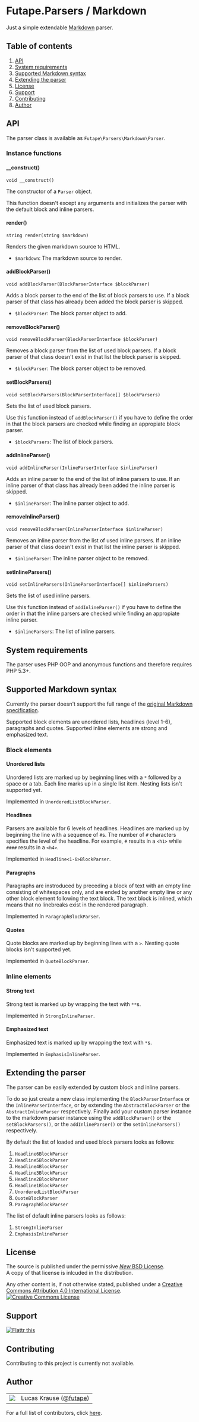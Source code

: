 # Futape.Parsers / Markdown

Just a simple extendable [Markdown](https://daringfireball.net/projects/markdown/) parser.



## Table of contents

1.  [API](#api)
2.  [System requirements](#system-requirements)
3.  [Supported Markdown syntax](#supported-markdown-syntax)
4.  [Extending the parser](#extending-the-parser)
5.  [License](#license)
6.  [Support](#support)
7.  [Contributing](#contributing)
8.  [Author](#author)



## API

The parser class is available as `Futape\Parsers\Markdown\Parser`.

### Instance functions

#### __construct()

`void __construct()`

The constructor of a `Parser` object.

This function doesn't except any arguments and initializes the parser with the default block and inline parsers.

#### render()

`string render(string $markdown)`

Renders the given markdown source to HTML.

+   `$markdown`: The markdown source to render.

#### addBlockParser()

`void addBlockParser(BlockParserInterface $blockParser)`

Adds a block parser to the end of the list of block parsers to use.
If a block parser of that class has already been added the block parser is skipped.

+   `$blockParser`: The block parser object to add.

#### removeBlockParser()

`void removeBlockParser(BlockParserInterface $blockParser)`

Removes a block parser from the list of used block parsers.
If a block parser of that class doesn't exist in that list the block parser is skipped.

+   `$blockParser`: The block parser object to be removed.

#### setBlockParsers()

`void setBlockParsers(BlockParserInterface[] $blockParsers)`

Sets the list of used block parsers.

Use this function instead of `addBlockParser()` if you have to define the order in that the block parsers are checked while finding an appropiate block parser.

+   `$blockParsers`: The list of block parsers.

#### addInlineParser()

`void addInlineParser(InlineParserInterface $inlineParser)`

Adds an inline parser to the end of the list of inline parsers to use.
If an inline parser of that class has already been added the inline parser is skipped.

+   `$inlineParser`: The inline parser object to add.

#### removeInlineParser()

`void removeBlockParser(InlineParserInterface $inlineParser)`

Removes an  inline parser from the list of used inline parsers.
If an inline parser of that class doesn't exist in that list the inline parser is skipped.

+   `$inlineParser`: The inline parser object to be removed.

#### setInlineParsers()

`void setInlineParsers(InlineParserInterface[] $inlineParsers)`

Sets the list of used inline parsers.

Use this function instead of `addInlineParser()` if you have to define the order in that the inline parsers are checked while finding an appropiate inline parser.

+   `$inlineParsers`: The list of inline parsers.



## System requirements

The parser uses PHP OOP and anonymous functions and therefore requires PHP 5.3+.



## Supported Markdown syntax

Currently the parser doesn't support the full range of the [original Markdown specification](https://daringfireball.net/projects/markdown/syntax).

Supported block elements are unordered lists, headlines (level 1-6), paragraphs and quotes.
Supported inline elements are strong and emphasized text.

### Block elements

#### Unordered lists

Unordered lists are marked up by beginning lines with a `*` followed by a space or a tab.
Each line marks up in a single list item.
Nesting lists isn't supported yet.

Implemented in `UnorderedListBlockParser`.

#### Headlines

Parsers are available for 6 levels of headlines.
Headlines are marked up by beginning the line with a sequence of `#`s.
The number of `#` characters specifies the level of the headline. For example, `#` results in a `<h1>` while `####` results in a `<h4>`.

Implemented in `Headline<1-6>BlockParser`.

#### Paragraphs

Paragraphs are instroduced by preceding a block of text with an empty line consisting of whitespaces only, and are ended by another empty line or any other block element following the text block.
The text block is inlined, which means that no linebreaks exist in the rendered paragraph.

Implemented in `ParagraphBlockParser`.

#### Quotes

Quote blocks are marked up by beginning lines with a `>`.
Nesting quote blocks isn't supported yet.

Implemented in `QuoteBlockParser`.

### Inline elements

#### Strong text

Strong text is marked up by wrapping the text with `**`s.

Implemented in `StrongInlineParser`.

#### Emphasized text

Emphasized text is marked up by wrapping the text with `*`s.

Implemented in `EmphasisInlineParser`.



## Extending the parser

The parser can be easily extended by custom block and inline parsers.

To do so just create a new class implementing the `BlockParserInterface` or the `InlineParserInterface`, or by extending the `AbstractBlockParser` or the `AbstractInlineParser` respectively.
Finally add your custom parser instance to the markdown parser instance using the `addBlockParser()` or the `setBlockParsers()`, or the `addInlineParser()` or the `setInlineParsers()` respectively.

By default the list of loaded and used block parsers looks as follows:

1.  `Headline6BlockParser`
2.  `Headline5BlockParser`
3.  `Headline4BlockParser`
4.  `Headline3BlockParser`
5.  `Headline2BlockParser`
6.  `Headline1BlockParser`
7.  `UnorderedListBlockParser`
8.  `QuoteBlockParser`
9.  `ParagraphBlockParser`

The list of default inline parsers looks as follows:

1.  `StrongInlineParser`
2.  `EmphasisInlineParser`



## License

The source is published under the permissive [*New* BSD License](http://opensource.org/licenses/BSD-3-Clause).  
A copy of that license is inlcuded in the distribution.

Any other content is, if not otherwise stated, published under a [Creative Commons Attribution 4.0 International License](http://creativecommons.org/licenses/by/4.0/).  
<a href="http://creativecommons.org/licenses/by/4.0/"><img alt="Creative Commons License" border="0" src="https://i.creativecommons.org/l/by/4.0/80x15.png" /></a>



## Support

<a href="https://flattr.com/submit/auto?user_id=lucaskrause&amp;url=http%3A%2F%2Fparsers-markdown.futape.de" target="_blank"><img src="http://button.flattr.com/flattr-badge-large.png" alt="Flattr this" title="Flattr this" border="0"></a>



## Contributing

Contributing to this project is currently not available.



## Author

<table><tbody><tr><td>
    <img src="http://www.gravatar.com/avatar/118bcae2fda8b302155ad47a2bfda556.png?s=100&amp;d=monsterid" />
</td><td>
    Lucas Krause (<a href="https://twitter.com/futape">@futape</a>)
</td></tr></tbody></table>

For a full list of contributors, click [here](https://github.com/futape/parsers-markdown/graphs/contributors).
